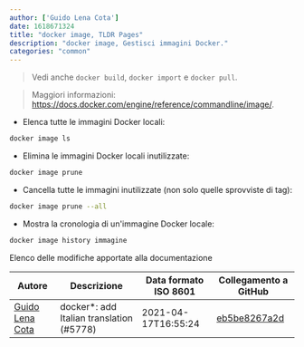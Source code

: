 ```yaml
---
author: ['Guido Lena Cota']
date: 1618671324
title: "docker image, TLDR Pages"
description: "docker image, Gestisci immagini Docker."
categories: "common"
---
```

> Vedi anche `docker build`, `docker import` e `docker pull`.

> Maggiori informazioni: <https://docs.docker.com/engine/reference/commandline/image/>.

- Elenca tutte le immagini Docker locali:

```bash
docker image ls
```

- Elimina le immagini Docker locali inutilizzate:

```bash
docker image prune
```

- Cancella tutte le immagini inutilizzate (non solo quelle sprovviste di tag):

```bash
docker image prune --all
```

- Mostra la cronologia di un'immagine Docker locale:

```bash
docker image history immagine
```
Elenco delle modifiche apportate alla documentazione


Autore | Descrizione | Data formato ISO 8601 | Collegamento a GitHub
------|-----|-----|-----
[Guido Lena Cota](mailto:guido.lenacota@gmail.com) | docker*: add Italian translation (#5778) | 2021-04-17T16:55:24 | [eb5be8267a2d](https://github.com/tldr-pages/tldr/commit/eb5be8267a2ddd4ba4da205eb6cbd6cff38f520e)

